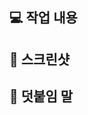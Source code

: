## 💻 작업 내용

<!-- 작업하신 내용을 간략하게 적어주세요. -->

## 📸 스크린샷

<!-- 작업하신 부분을 보여주세요. -->

## 👄 덧붙임 말

<!-- 추가로 PR에 관한 무엇이든 자유롭게 말해주세요. -->
